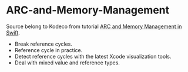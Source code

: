# ARC-and-Memory-Management

Source belong to Kodeco from tutorial [ARC and Memory Management in Swift](https://www.kodeco.com/966538-arc-and-memory-management-in-swift#toc-anchor-017).
- Break reference cycles.
- Reference cycle in practice.
- Detect reference cycles with the latest Xcode visualization tools.
- Deal with mixed value and reference types.